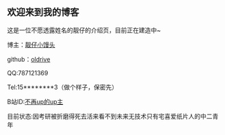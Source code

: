 ## 欢迎来到我的博客

这是一位不愿透露姓名的靓仔的介绍页，目前正在建造中~

博主：[靓仔小馒头](https://oldrive.github.io/)

github：[oldrive](https://github.com/oldrive)

QQ:787121369

Tel:15********3（做个样子，保密先）

B站ID:[不再up的up主](https://space.bilibili.com/105358289?from=search&seid=11554643331021285882)

目前状态:因考研被折磨得死去活来看不到未来无技术只有宅喜爱纸片人的中二青年
